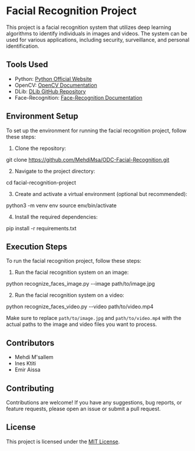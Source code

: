 # Facial Recognition Project

This project is a facial recognition system that utilizes deep learning algorithms to identify individuals in images and videos. The system can be used for various applications, including security, surveillance, and personal identification.

## Tools Used

- Python: [Python Official Website](https://www.python.org/)
- OpenCV: [OpenCV Documentation](https://docs.opencv.org/)
- DLib: [DLib GitHub Repository](https://github.com/davisking/dlib)
- Face-Recognition: [Face-Recognition Documentation](https://face-recognition.readthedocs.io/en/latest/readme.html)

## Environment Setup

To set up the environment for running the facial recognition project, follow these steps:

1. Clone the repository:

  git clone https://github.com/MehdiMsa/ODC-Facial-Recognition.git

2. Navigate to the project directory:

  cd facial-recognition-project

3. Create and activate a virtual environment (optional but recommended):

  python3 -m venv env
  source env/bin/activate

4. Install the required dependencies:

  pip install -r requirements.txt

## Execution Steps

  To run the facial recognition project, follow these steps:

1. Run the facial recognition system on an image:

  python recognize_faces_image.py --image path/to/image.jpg

2. Run the facial recognition system on a video:

  python recognize_faces_video.py --video path/to/video.mp4

Make sure to replace `path/to/image.jpg` and `path/to/video.mp4` with the actual paths to the image and video files you want to process.

## Contributors

- Mehdi M'sallem
- Ines Ktiti
- Emir Aissa

## Contributing

  Contributions are welcome! If you have any suggestions, bug reports, or feature requests, please open an issue or submit a pull request.

## License

This project is licensed under the [MIT License](LICENSE).
